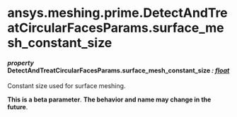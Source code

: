<a id="ansys-meshing-prime-detectandtreatcircularfacesparams-surface-mesh-constant-size"></a>

# ansys.meshing.prime.DetectAndTreatCircularFacesParams.surface_mesh_constant_size

<a id="ansys.meshing.prime.DetectAndTreatCircularFacesParams.surface_mesh_constant_size"></a>

#### *property* DetectAndTreatCircularFacesParams.surface_mesh_constant_size *: [float](https://docs.python.org/3.11/library/functions.html#float)*

Constant size used for surface meshing.

**This is a beta parameter**. **The behavior and name may change in the future**.

<!-- !! processed by numpydoc !! -->
